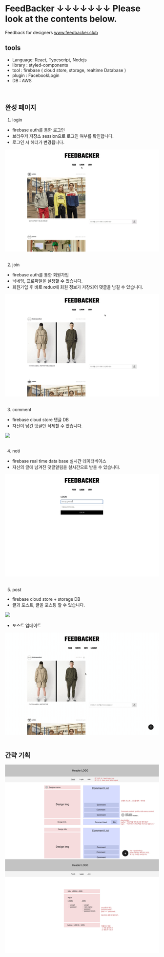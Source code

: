 # FeedBacker ↓↓↓↓↓↓↓ Please look at the contents below.
Feedback for designers
<a href="www.feedbacker.club/">www.feedbacker.club</a>

## tools
- Language: React, Typescript, Nodejs <br>
- library : styled-components
- tool : firebase ( cloud store, storage, realtime Database )
- plugin : FacebookLogin <br>
- DB : AWS <br>
<br><br>

## 완성 페이지

1. login
- firebase auth를 통한 로그인
- 브라우저 저장소 session으로 로그인 여부를 확인합니다.
- 로그인 시 헤더가 변경됩니다.
<img src='https://raw.githubusercontent.com/Lee-ji-soo/feedbacker/main/readme/login.gif'/>
<br><br>

2. join
- firebase auth를 통한 회원가입
- 닉네임, 프로파일을 설정할 수 있습니다. 
- 회원가입 후 바로 redux에 회원 정보가 저장되어 댓글을 남길 수 있습니다.
<img src='https://raw.githubusercontent.com/Lee-ji-soo/feedbacker/main/readme/join.gif'/>
<br><br>

3. comment
- firebase cloud store 댓글 DB
- 자신이 남긴 댓글만 삭제할 수 있습니다.
<img src='https://raw.githubusercontent.com/Lee-ji-soo/feedbacker/main/readme/comment.gif'/>
<br><br>

4. noti
- firebase real time data base 실시간 데이터베이스
- 자신의 글에 남겨진 댓글알림을 실시간으로 받을 수 있습니다.
<img src='https://raw.githubusercontent.com/Lee-ji-soo/feedbacker/main/readme/noti.gif'/>
<br><br>

5. post
- firebase cloud store + storage DB
- 글과 포스트, 글을 포스팅 할 수 있습니다.
<img src='https://raw.githubusercontent.com/Lee-ji-soo/feedbacker/main/readme/post.gif'/>

- 포스트 업데이트
<img src='https://raw.githubusercontent.com/Lee-ji-soo/feedbacker/main/readme/updatepost.gif'/>
<br><br>

## 간략 기획
<img src='https://raw.githubusercontent.com/Lee-ji-soo/feedbacker/main/readme/fb1.jpg'/>
<img src='https://raw.githubusercontent.com/Lee-ji-soo/feedbacker/main/readme/fb2.jpg'/>
<br><br>
